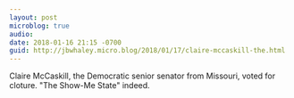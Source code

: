 ```yaml
---
layout: post
microblog: true
audio: 
date: 2018-01-16 21:15 -0700
guid: http://jbwhaley.micro.blog/2018/01/17/claire-mccaskill-the.html
---
```

Claire McCaskill, the Democratic senior senator from Missouri, voted for cloture. "The Show-Me State" indeed.
